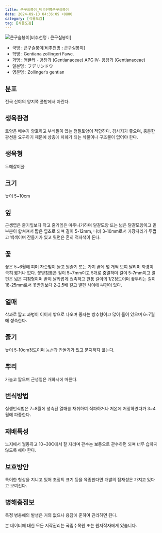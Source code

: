 ```yaml
---
title: 큰구슬붕이_비추천명큰구실봉이
date: 2024-09-13 04:36:09 +0800
category: [식물도감]
tag: [식물도감]
---
```




![큰구슬붕이[비추천명 : 큰구실봉이]](/fileUpload/plants/basic/Gentianaceae/Gentiana/7679/1_th2.JPG)
- 국명 : 큰구슬붕이[비추천명 : 큰구실봉이]
- 학명 : Gentiana zollingeri Fawc.
- 과명 : 앵글러 - 용담과 (Gentianaceae) APG Ⅳ- 용담과 (Gentianaceae)
- 일본명 : フデリンドウ
- 영문명 : Zollinger’s gentian


## 분포
전국 산야의 양지쪽 풀밭에서 자란다.
## 생육환경
토양은 배수가 양호하고 부식질이 있는 점질토양이 적합하다. 경사지가 좋으며, 충분한 광선을 요구하기 때문에 상층에 차폐가 되는 식물이나 구조물이 없어야 한다.
## 생육형
두해살이풀
## 크기
높이 5~10cm
## 잎
근생엽은 줄기잎보다 작고 줄기잎은 마주나기하며 달걀모양 또는 넓은 달걀모양이고 밑부분이 합쳐져서 짧은 엽초로 되며 길이 5-12mm, 나비 3-10mm로서 가장자리가 두껍고 백색이며 잔돌기가 있고 뒷면은 흔히 적자색이 돈다.
## 꽃
꽃은 5~6월에 피며 자줏빛이 돌고 원줄기 또는 가지 끝에 몇 개씩 모여 달리며 화경이 극히 짧거나 없다. 꽃받침통은 길이 5~7mm이고 5개로 중열하며 길이 5-7mm이고 열편은 넓은 피침형이며 끝이 날카롭게 뾰족하고 판통 길이의 1/2정도이며 꽃부리는 길이 18-25mm로서 꽃받침보다 2-2.5배 길고 열편 사이에 부편이 있다.
## 열매
삭과로 짧고 과병이 이어서 밖으로 나오며 종자는 방추형이고 많이 들어 있으며 6~7월에 성숙한다.
## 줄기
높이 5-10cm정도이며 능선과 잔돌기가 있고 분지하지 않는다.
## 뿌리
가늘고 짧으며 근생엽은 개화시에 마른다.
## 번식방법
실생번식법은 7~8월에 성숙된 열매를 채취하여 직파하거나 저온에 저장하였다가 3~4월에 파종한다.
## 재배특성
노지에서 월동하고 10~30C에서 잘 자라며 관수는 보통으로 관수하면 되며 너무 습하지 않도록 해야 한다.
## 보호방안
특이한 형상을 지니고 있어 초장의 크기 등을 육종한다면 개발의 잠재성은 가지고 있다고 보여진다.
## 병해충정보
특정 병충해의 발생은 거의 없으나 용담에 준하여 관리하면 된다.






본 데이터에 대한 모든 저작권리는 국립수목원 또는 원저작자에게 있습니다.
